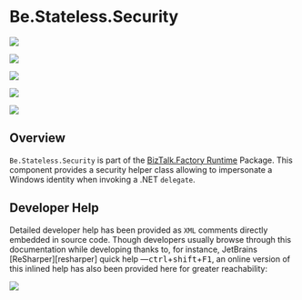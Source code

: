 ﻿# Be.Stateless.Security

<div class="badges">
<div>

[![][github.badge]][github]

[![][release.badge]][release]

</div>
<div>

[![][pipeline.ci.badge]][pipeline.ci]

[![][pipeline.mr.badge]][pipeline.mr]

</div>
<div>

[![][nuget.badge]][nuget]

</div>
</div>

## Overview

`Be.Stateless.Security` is part of the [BizTalk.Factory Runtime](./../BizTalk/Factory/Runtime/README.md) Package. This component provides a security helper class allowing to impersonate a Windows identity when invoking a .NET `delegate`.

## Developer Help

Detailed developer help has been provided as `XML` comments directly embedded in source code. Though developers usually browse through this documentation while developing thanks to, for instance, JetBrains [ReSharper][resharper] quick help &mdash;<kbd>ctrl</kbd>+<kbd>shift</kbd>+<kbd>F1</kbd>, an online version of this inlined help has also been provided here for greater reachability:

[![][help.badge]][help]

<!-- links -->

[doc.main]: https://www.stateless.be/ "BizTalk.Factory SDK User's Guide"
[doc.main.badge]: https://img.shields.io/static/v1?label=BizTalk.Factory%20SDK&message=User's%20Guide&color=8CA1AF&logo=readthedocs
[doc.this]: https://www.stateless.be/Security "Be.Stateless.Security User's Guide"
[doc.this.badge]: https://img.shields.io/static/v1?label=Be.Stateless.Security&message=User's%20Guide&color=8CA1AF&logo=readthedocs
[help]: https://github.com/icraftsoftware/biztalk.factory.github.io/blob/master/Help/Security/README.md "Be.Stateless.Security Developer Help"
[help.badge]: https://img.shields.io/static/v1?label=Be.Stateless.Security&message=Developer%20Help&color=8CA1AF&logo=microsoftacademic
[github]: https://github.com/icraftsoftware/Be.Stateless.Security "Be.Stateless.Security GitHub Repository"
[github.badge]: https://img.shields.io/static/v1?label=Repository&message=Be.Stateless.Security&logo=github
[nuget]: https://www.nuget.org/packages/Be.Stateless.Security "Be.Stateless.Security NuGet Package"
[nuget.badge]: https://img.shields.io/nuget/v/Be.Stateless.Security.svg?label=Be.Stateless.Security&style=flat&logo=nuget
[pipeline.ci]: https://dev.azure.com/icraftsoftware/be.stateless/_build/latest?definitionId=92&branchName=master "Azure DevOps Continuous Integration Build Pipeline"
[pipeline.ci.badge]: https://dev.azure.com/icraftsoftware/be.stateless/_apis/build/status/Be.Stateless.Security%20Continuous%20Integration?branchName=master&label=Continuous%20Integration%20Build
[pipeline.mr]: https://dev.azure.com/icraftsoftware/be.stateless/_build/latest?definitionId=93&branchName=master "Azure DevOps Release Build Pipeline"
[pipeline.mr.badge]: https://dev.azure.com/icraftsoftware/be.stateless/_apis/build/status/Be.Stateless.Security%20Manual%20Release?branchName=master&label=Manual%20Release%20Build
[release]: https://github.com/icraftsoftware/Be.Stateless.Security/releases/latest "Be.Stateless.Security GitHub Release"
[release.badge]: https://img.shields.io/github/v/release/icraftsoftware/Be.Stateless.Security?label=Release&logo=github
